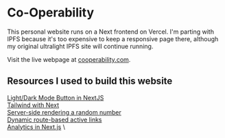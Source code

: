 # Co-Operability

This personal website runs on a Next frontend on Vercel. I'm parting with IPFS because it's too expensive to keep a responsive page there, although my original ultralight IPFS site will continue running.

Visit the live webpage at [cooperability.com](https://www.cooperability.com).

## Resources I used to build this website

[Light/Dark Mode Button in NextJS](https://www.youtube.com/watch?v=optD7ns4ISQ) \
[Tailwind with Next](https://nextjs.org/docs/app/building-your-application/styling/tailwind-css) \
[Server-side rendering a random number](https://auroratide.com/posts/server-side-rendering-a-random-number) \
[Dynamic route-based active links](https://medium.com/@mikegajdos81/how-to-create-active-navlink-in-nextjs-d6d3934bd59a) \
[Analytics in Next.js](https://ahmadrosid.com/blog/vercel-analytics-tutorial) \
